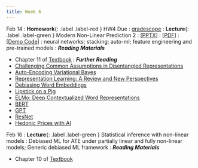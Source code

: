 ```yaml
---
title: Week 6
---
```


Feb 14
: **Homework**{: .label .label-red } HW4 Due
  : [gradescope](https://www.gradescope.com/courses/486969/)
: **Lecture**{: .label .label-green } Modern Non-Linear Prediction 2
  : [[PPTX]](https://github.com/stanford-msande228/winter23/raw/main/MSANDE228_Lecture11_Modern_Nonlinear_Prediction_NNets.pptx)
  : [[PDF]](https://github.com/stanford-msande228/winter23/raw/main/MSANDE228_Lecture11_Modern_Nonlinear_Prediction_NNets.pdf)
  : [[Demo Code]](https://github.com/stanford-msande228/winter23/blob/main/Lecture10-Demo.ipynb)
: neural networks; stacking; auto-ml; feature engineering and pre-trained models
: ***Reading Materials***
- Chapter 11 of [Textbook](https://canvas.stanford.edu/courses/168439/files/folder/Readings)
: ***Further Reading***
- [Challenging Common Assumptions in Disentangled Representations](https://arxiv.org/abs/1811.12359)
- [Auto-Encoding Variational Bayes](https://arxiv.org/abs/1312.6114)
- [Representation Learning: A Review and New Perspectives](https://arxiv.org/abs/1206.5538)
- [Debiasing Word Embeddings](https://arxiv.org/abs/1607.06520)
- [Lipstick on a Pig](https://arxiv.org/abs/1903.03862)
- [ELMo: Deep Contextualized Word Representations](https://arxiv.org/abs/1802.05365)
- [BERT](https://arxiv.org/abs/1810.04805)
- [GPT](https://s3-us-west-2.amazonaws.com/openai-assets/research-covers/language-unsupervised/language_understanding_paper.pdf)
- [ResNet](https://arxiv.org/abs/1512.03385)
- [Hedonic Prices with AI](https://www.cemmap.ac.uk/wp-content/uploads/2021/02/CWP0421-Hedonic-prices-and-quality-adjusted-price-indices-powered-by-AI-1.pdf)

Feb 16
: **Lecture**{: .label .label-green } Statistical inference with non-linear models
: Debiased ML for ATE under partially linear and fully non-linear models; Generic debiased ML framework
: ***Reading Materials***
- Chapter 10 of [Textbook](https://canvas.stanford.edu/courses/168439/files/folder/Readings)
